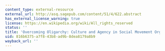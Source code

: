 ```yaml
---
content_type: external-resource
external_url: http://asq.sagepub.com/content/51/4/622.abstract
has_external_license_warning: true
license: https://en.wikipedia.org/wiki/All_rights_reserved
status: ''
title: 'Overcoming Oligarchy: Culture and Agency in Social Movement Organizations'
uid: 816b6375-a7f8-43b8-ad9b-8dea8179a8b9
wayback_url: ''
---
```


